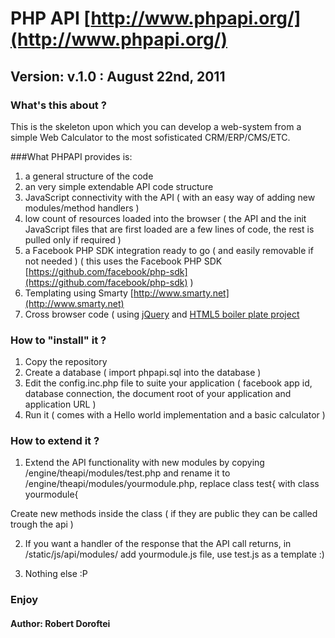 # PHP API [http://www.phpapi.org/](http://www.phpapi.org/)
## Version: v.1.0 : August 22nd, 2011


### What's this about ?
This is the skeleton upon which you can develop a web-system from a simple Web Calculator to the most sofisticated CRM/ERP/CMS/ETC.

###What PHPAPI provides is:

1) a general structure of the code
2) an very simple extendable API code structure
3) JavaScript connectivity with the API ( with an easy way of adding new modules/method handlers )
4) low count of resources loaded into the browser ( the API and the init JavaScript files that are first loaded are a few lines of code, the rest is pulled only if required )
5) a Facebook PHP SDK integration ready to go ( and easily removable if not needed ) ( this uses the Facebook PHP SDK [https://github.com/facebook/php-sdk](https://github.com/facebook/php-sdk) )
6) Templating using Smarty [http://www.smarty.net](http://www.smarty.net)
7) Cross browser code ( using [jQuery](http://jquery.com) and [HTML5 boiler plate project](https://github.com/paulirish/html5-boilerplate)

### How to "install" it ?
1) Copy the repository
2) Create a database ( import phpapi.sql into the database )
3) Edit the config.inc.php file to suite your application ( facebook app id, database connection, the document root of your application and application URL )
4) Run it ( comes with a Hello world implementation and a basic calculator )

### How to extend it ?
1) Extend the API functionality with new modules by copying /engine/theapi/modules/test.php and rename it to /engine/theapi/modules/yourmodule.php, 
  replace 
  class test{ 
  with 
  class yourmodule{
  
Create new methods inside the class ( if they are public they can be called trough the api )

2) If you want a handler of the response that the API call returns, in /static/js/api/modules/ add yourmodule.js file, use test.js as a template :)

3) Nothing else :P


### Enjoy
#### Author: Robert Doroftei
